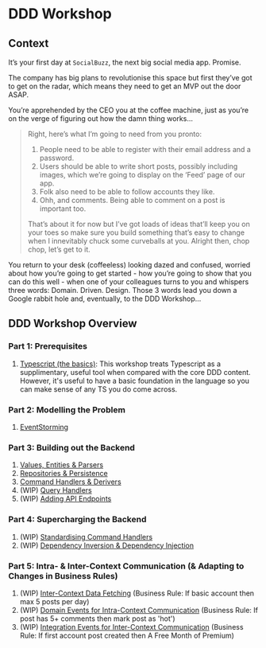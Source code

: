 # DDD Workshop

## Context

It’s your first day at `SocialBuzz`, the next big social media app. Promise.

The company has big plans to revolutionise this space but first they’ve got to get on the radar, which means they need to get an MVP out the door ASAP.

You’re apprehended by the CEO you at the coffee machine, just as you’re on the verge of figuring out how the damn thing works...

> Right, here’s what I’m going to need from you pronto:
>
> 1. People need to be able to register with their email address and a password.
> 2. Users should be able to write short posts, possibly including images, which we’re going to display on the ‘Feed’ page of our app.
> 3. Folk also need to be able to follow accounts they like.
> 4. Ohh, and comments. Being able to comment on a post is important too.
>
> That’s about it for now but I’ve got loads of ideas that’ll keep you on your toes so make sure you build something that’s easy to change when I innevitably chuck some curveballs at you. Alright then, chop chop, let’s get to it.

You return to your desk (coffeeless) looking dazed and confused, worried about how you’re going to get started - how you’re going to show that you can do this well - when one of your colleagues turns to you and whispers three words: Domain. Driven. Design. Those 3 words lead you down a Google rabbit hole and, eventually, to the DDD Workshop…

## DDD Workshop Overview

### Part 1: Prerequisites

1. [Typescript (the basics)](https://github.com/PensionBee/ddd-workshop/tree/typescript): This workshop treats Typescript as a supplimentary, useful tool when compared with the core DDD content. However, it's useful to have a basic foundation in the language so you can make sense of any TS you do come across.

### Part 2: Modelling the Problem

1. [EventStorming](https://github.com/PensionBee/ddd-workshop/tree/eventstorming)

### Part 3: Building out the Backend

1. [Values, Entities & Parsers](https://github.com/PensionBee/ddd-workshop/tree/values-entities-and-parsers)
2. [Repositories & Persistence](https://github.com/PensionBee/ddd-workshop/tree/repositories-and-persistence)
3. [Command Handlers & Derivers](https://github.com/PensionBee/ddd-workshop/tree/command-handlers-and-derivers)
4. (WIP) [Query Handlers](https://github.com/PensionBee/ddd-workshop/tree/query-handlers)
5. (WIP) [Adding API Endpoints](https://github.com/PensionBee/ddd-workshop/tree/adding-api-endpoints)

### Part 4: Supercharging the Backend

1. (WIP) [Standardising Command Handlers](https://github.com/PensionBee/ddd-workshop/tree/standardising-command-handlers)
2. (WIP) [Dependency Inversion & Dependency Injection](https://github.com/PensionBee/ddd-workshop/tree/dependency-inversion-injection)

### Part 5: Intra- & Inter-Context Communication (& Adapting to Changes in Business Rules)

1. (WIP) [Inter-Context Data Fetching](https://github.com/PensionBee/ddd-workshop/tree/inter-context-data-fetching) (Business Rule: If basic account then max 5 posts per day)
2. (WIP) [Domain Events for Intra-Context Communication](https://github.com/PensionBee/ddd-workshop/tree/domain-events) (Business Rule: If post has 5+ comments then mark post as 'hot')
3. (WIP) [Integration Events for Inter-Context Communication](https://github.com/PensionBee/ddd-workshop/tree/integration-events) (Business Rule: If first account post created then A Free Month of Premium)
